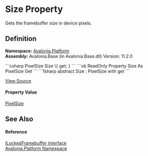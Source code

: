 # Size Property


Gets the framebuffer size in device pixels.



## Definition
**Namespace:** <a href="N_Avalonia_Platform">Avalonia.Platform</a>  
**Assembly:** Avalonia.Base (in Avalonia.Base.dll) Version: 11.2.0

<Tabs groupId="api-code-preview">
<TabItem value="csharp" label="C#">
```csharp
PixelSize Size \{ get; }
```
</TabItem>
<TabItem value="vb" label="VB">
```vb
ReadOnly Property Size As PixelSize
	Get
```
</TabItem>
<TabItem value="fsharp" label="F#">
```fsharp
abstract Size : PixelSize with get
```
</TabItem>
</Tabs>



<a href="https://github.com/AvaloniaUI/Avalonia/tree/master/src/Avalonia.Base/Platform/ILockedFramebuffer.cs" title="View the source code">View Source</a>



#### Property Value
<a href="T_Avalonia_PixelSize">PixelSize</a>

## See Also


#### Reference
<a href="T_Avalonia_Platform_ILockedFramebuffer">ILockedFramebuffer Interface</a>  
<a href="N_Avalonia_Platform">Avalonia.Platform Namespace</a>  
